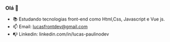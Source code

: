### Olá 👋

- 📚 Estudando tecnologias front-end como Html,Css, Javascript e Vue js.
- 📫 Email: lucasfrontdev@gmail.com
- 📭 Linkedin: linkedin.com/in/lucas-paulinodev
